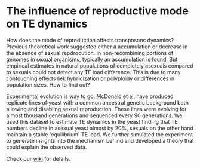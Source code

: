 # The influence of reproductive mode on TE dynamics

How does the mode of reproduction affects transposons dynamics? Previous theoretical work suggested either a accumulation or decrease in the absence of sexual repdrocution. In non-recombining portions of genomes in sexual organisms, typically an accumulation is found. But empirical estimates in natural populations of completely asexuals compared to sexuals could not detect any TE load difference. This is due to many confoudning effects liek hybridization or polyploidy or differences in population sizes. How to find out?

Experimental evolution is way to go. [McDonald et al.](www.nature.com/doifinder/10.1038/nature17143) have produced replicate lines of yeast with a common ancestral genetic background both allowing and disabling sexual reproduction. These lines were evolving for almost thousand generations and sequenced every 90 generations. We used this dataset to estimate TE dynamics in the yeast finding that TE numbers decline in asexual yeast almost by 20%, sexuals on the other hand maintain a stable 'equilibrium' TE load. We further simulated the experiment to generate insights into the mechanism behind and developed a theory that could explain the observed data.

Check our [wiki](https://github.com/KamilSJaron/Reproductive_mode_TE_dynamics/wiki) for details.

